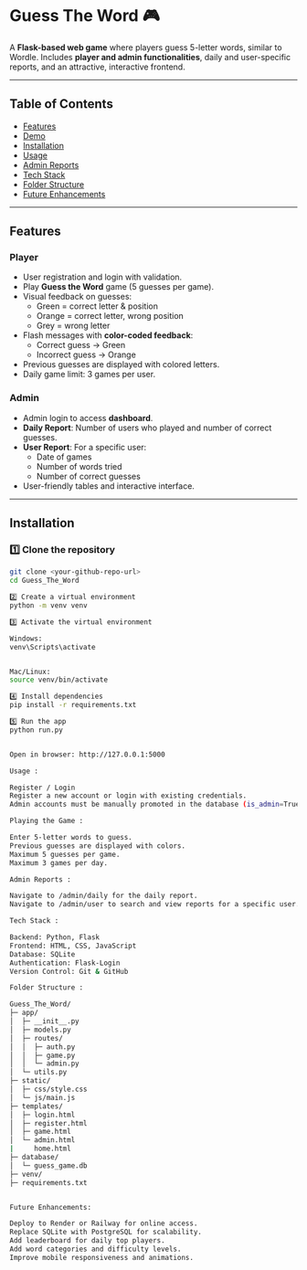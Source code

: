 # Guess The Word 🎮

A **Flask-based web game** where players guess 5-letter words, similar to Wordle. Includes **player and admin functionalities**, daily and user-specific reports, and an attractive, interactive frontend.

---

## Table of Contents

- [Features](#features)  
- [Demo](#demo)  
- [Installation](#installation)  
- [Usage](#usage)  
- [Admin Reports](#admin-reports)  
- [Tech Stack](#tech-stack)  
- [Folder Structure](#folder-structure)  
- [Future Enhancements](#future-enhancements)  

---

## Features

### Player
- User registration and login with validation.
- Play **Guess the Word** game (5 guesses per game).  
- Visual feedback on guesses:
  - Green = correct letter & position  
  - Orange = correct letter, wrong position  
  - Grey = wrong letter
- Flash messages with **color-coded feedback**:
  - Correct guess → Green  
  - Incorrect guess → Orange
- Previous guesses are displayed with colored letters.
- Daily game limit: 3 games per user.

### Admin
- Admin login to access **dashboard**.
- **Daily Report**: Number of users who played and number of correct guesses.  
- **User Report**: For a specific user:
  - Date of games  
  - Number of words tried  
  - Number of correct guesses
- User-friendly tables and interactive interface.

---


## Installation

### 1️⃣ Clone the repository

```bash
git clone <your-github-repo-url>
cd Guess_The_Word

2️⃣ Create a virtual environment
python -m venv venv

3️⃣ Activate the virtual environment

Windows:
venv\Scripts\activate


Mac/Linux:
source venv/bin/activate

4️⃣ Install dependencies
pip install -r requirements.txt

5️⃣ Run the app
python run.py


Open in browser: http://127.0.0.1:5000

Usage :

Register / Login
Register a new account or login with existing credentials.
Admin accounts must be manually promoted in the database (is_admin=True).

Playing the Game :

Enter 5-letter words to guess.
Previous guesses are displayed with colors.
Maximum 5 guesses per game.
Maximum 3 games per day.

Admin Reports :

Navigate to /admin/daily for the daily report.
Navigate to /admin/user to search and view reports for a specific user.

Tech Stack :

Backend: Python, Flask
Frontend: HTML, CSS, JavaScript
Database: SQLite 
Authentication: Flask-Login
Version Control: Git & GitHub

Folder Structure :

Guess_The_Word/
├─ app/
│  ├─ __init__.py
│  ├─ models.py
│  ├─ routes/
│  │  ├─ auth.py
│  │  ├─ game.py
│  │  └─ admin.py
│  └─ utils.py
├─ static/
│  ├─ css/style.css
│  └─ js/main.js
├─ templates/
│  ├─ login.html
│  ├─ register.html
│  ├─ game.html
│  └─ admin.html
|     home.html
├─ database/
│  └─ guess_game.db
├─ venv/
├─ requirements.txt


Future Enhancements:

Deploy to Render or Railway for online access.
Replace SQLite with PostgreSQL for scalability.
Add leaderboard for daily top players.
Add word categories and difficulty levels.
Improve mobile responsiveness and animations.